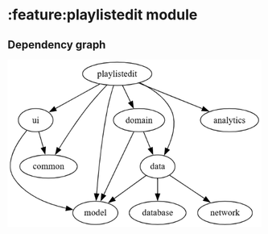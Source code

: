# :feature:playlistedit module
## Dependency graph
<img src="https://github.com/iamoscarliang/spotify-clone/blob/master/images/dep-graphs/dep_graph_feature_playlistedit.png">